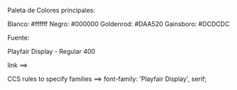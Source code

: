 Paleta de Colores principales:

Blanco: #ffffff
Negro: #000000
Goldenrod: #DAA520
Gainsboro: #DCDCDC

Fuente:

Playfair Display - Regular 400

link ==> <link rel="preconnect" href="https://fonts.googleapis.com">
<link rel="preconnect" href="https://fonts.gstatic.com" crossorigin>
<link href="https://fonts.googleapis.com/css2?family=Playfair+Display&display=swap" rel="stylesheet">

CCS rules to specify families ==> font-family: 'Playfair Display', serif;

